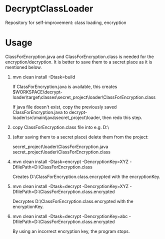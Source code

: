 # DecryptClassLoader

Repository for self-improvement: class loading, encryption

# Usage

ClassForEncryption.java and ClassForEncryption.class is needed for the encryption/decryption. 
It is better to save them to a secret place as it is mentioned below.

1. mvn clean install -Dtask=build

	If ClassForEncryption.java is available, this creates 
	$WORKSPACE\decrypt-loader\target\classes\secret_project\loader\ClassForEncryption.class
	
	If java file doesn't exist, copy the previously saved ClassForEncryption.java to
	decrypt-loader\src\main\java\secret_project\loader, then redo this step.

2. copy ClassForEncryption.class file into e.g. D:\

3. (after saving them to a secret place) delete them from the project:

	secret_project\loader\ClassForEncryption.java
	secret_project\loader\ClassForEncryption.class

4. mvn clean install -Dtask=encrypt -DencryptionKey=XYZ -DfilePath=D:\ClassForEncryption.class

	Creates D:\ClassForEncryption.class.encrypted with the encryptionKey.

5. mvn clean install -Dtask=decrypt -DencryptionKey=XYZ -DfilePath=D:\ClassForEncryption.class.encrypted

	Decryptes D:\ClassForEncryption.class.encrypted with the encryptionKey.

6. mvn clean install -Dtask=decrypt -DencryptionKey=abc -DfilePath=D:\ClassForEncryption.class.encrypted

	By using an incorrect encryption key, the program stops.
